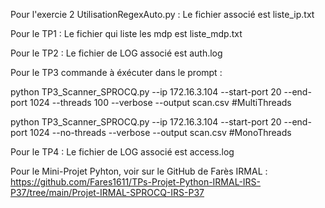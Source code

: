 Pour l'exercie 2 UtilisationRegexAuto.py : 
Le fichier associé est liste_ip.txt

Pour le TP1 : 
Le fichier qui liste les mdp est liste_mdp.txt

Pour le TP2 : Le fichier de LOG associé est auth.log

Pour le TP3 commande à éxécuter dans le prompt : 

python TP3_Scanner_SPROCQ.py --ip 172.16.3.104 --start-port 20 --end-port 1024 --threads 100 --verbose --output scan.csv #MultiThreads

python TP3_Scanner_SPROCQ.py --ip 172.16.3.104 --start-port 20 --end-port 1024 --no-threads --verbose --output scan.csv #MonoThreads

Pour le TP4 : Le fichier de LOG associé est access.log

Pour le Mini-Projet Pyhton, voir sur le GitHub de Farès IRMAL : https://github.com/Fares1611/TPs-Projet-Python-IRMAL-IRS-P37/tree/main/Projet-IRMAL-SPROCQ-IRS-P37
